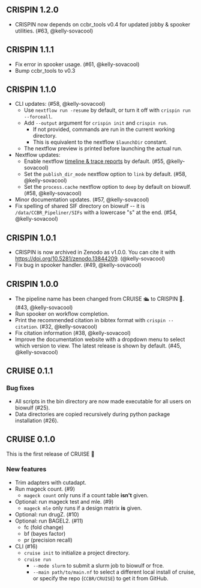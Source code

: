 ## CRISPIN 1.2.0

- CRISPIN now depends on ccbr_tools v0.4 for updated jobby & spooker utilities. (#63, @kelly-sovacool)

## CRISPIN 1.1.1

- Fix error in spooker usage. (#61, @kelly-sovacool)
- Bump ccbr_tools to v0.3

## CRISPIN 1.1.0

- CLI updates: (#58, @kelly-sovacool)
  - Use `nextflow run -resume` by default, or turn it off with `crispin run --forceall`.
  - Add `--output` argument for `crispin init` and `crispin run`.
    - If not provided, commands are run in the current working directory.
    - This is equivalent to the nextflow `$launchDir` constant.
  - The nextflow preview is printed before launching the actual run.
- Nextflow updates:
  - Enable nextflow [timeline & trace reports](https://www.nextflow.io/docs/latest/reports.html) by default. (#55, @kelly-sovacool)
  - Set the `publish_dir_mode` nextflow option to `link` by default. (#58, @kelly-sovacool)
  - Set the `process.cache` nextflow option to `deep` by default on biowulf. (#58, @kelly-sovacool)
- Minor documentation updates. (#57, @kelly-sovacool)
- Fix spelling of shared SIF directory on biowulf -- it is `/data/CCBR_Pipeliner/SIFs` with a lowercase "s" at the end. (#54, @kelly-sovacool)

## CRISPIN 1.0.1

- CRISPIN is now archived in Zenodo as v1.0.0. You can cite it with <https://doi.org/10.5281/zenodo.13844209>. (@kelly-sovacool)
- Fix bug in spooker handler. (#49, @kelly-sovacool)

## CRISPIN 1.0.0

- The pipeline name has been changed from CRUISE 🛳️ to CRISPIN 🍪. (#43, @kelly-sovacool)
- Run spooker on workflow completion.
- Print the recommended citation in bibtex format with `crispin --citation`. (#32, @kelly-sovacool)
- Fix citation information (#38, @kelly-sovacool)
- Improve the documentation website with a dropdown menu to select which version to view. The latest release is shown by default. (#45, @kelly-sovacool)

## CRUISE 0.1.1

### Bug fixes

- All scripts in the bin directory are now made executable for all users on biowulf (#25).
- Data directories are copied recursively during python package installation (#26).

## CRUISE 0.1.0

This is the first release of CRUISE 🎉

### New features

- Trim adapters with cutadapt.
- Run mageck count. (#9)
  - `mageck count` only runs if a count table **isn't** given.
- Optional: run mageck test and mle. (#9)
  - `mageck mle` only runs if a design matrix **is** given.
- Optional: run drugZ. (#10)
- Optional: run BAGEL2. (#11)
  - fc (fold change)
  - bf (bayes factor)
  - pr (precision recall)
- CLI (#16)
  - `cruise init` to initialize a project directory.
  - `cruise run`
    - `--mode slurm` to submit a slurm job to biowulf or frce.
    - `--main path/to/main.nf` to select a different local install of cruise, or specify the repo (`CCBR/CRUISE`) to get it from GitHub.
